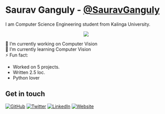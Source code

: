 # Saurav Ganguly - <a href="https://github.com/SauravGanguly">@SauravGanguly</a>
I am Computer Science Engineering student from Kalinga University.
<p align="center">
  <img src="https://github.com/SauravGanguly/SauravGanguly/blob/master/dino.gif">
</p>

🔭 I’m currently working on Computer Vision <br>
🌱 I’m currently learning Computer Vision <br>
⚡ Fun fact:
* Worked on 5 projects.
* Written 2.5 loc.
* Python lover
    
## Get in touch
<p align="left">
	<a href="https://github.com/SauravGanguly"><img src="https://img.shields.io/github/followers/SauravGanguly?label=Follow&style=social" alt="GitHub"></a>
	<a href="https://twitter.com/saurav_ganguly"><img src="https://img.shields.io/twitter/follow/saurav__ganguly?label=Twitter&style=social" alt="Twitter"></a>
	<a href="https://www.linkedin.com/in/gangulysaurav"><img src="https://img.shields.io/badge/LinkedIn--_.svg?style=social&logo=linkedin" alt="LinkedIn"></a>
  <a href="https://www.sauravganguly.in"><img src="https://img.shields.io/badge/Website-sauravganguly.in-blue" alt="Website"></a>
</p>
